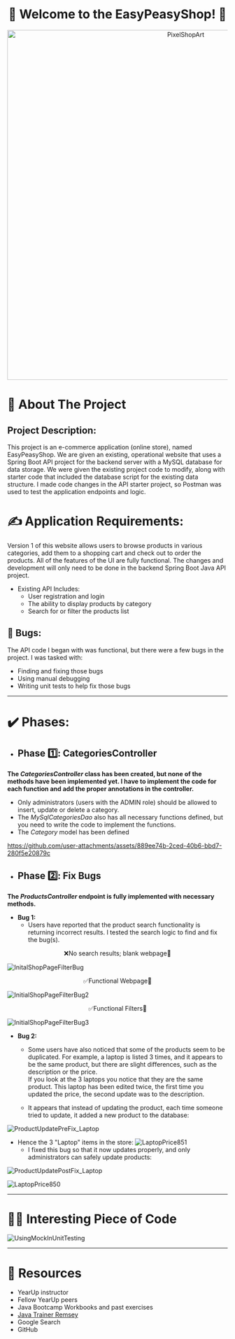 <div align="center">
  <h1>🏪 Welcome to the EasyPeasyShop! 🛒</h1>

  <img src="https://github.com/user-attachments/assets/d52544aa-2bad-45d9-9e14-c82a62965f64" alt="PixelShopArt" width="800"/>
</div>



# 📖 About The Project

## Project Description:
This project is an e-commerce application (online store), named EasyPeasyShop. We are given an existing, operational website that uses a Spring Boot API project for the backend server with a MySQL database for data storage. We were given the existing project code to modify, along with starter code that included the database script for the existing data structure. I made code changes in the API starter project, so Postman was used to test the application endpoints and logic. 

# ✍️ Application Requirements: 
Version 1 of this website allows users to browse products in various categories, 
add them to a shopping cart and check out to order the products. All of the 
features of the UI are fully functional. The changes and development will only 
need to be done in the backend Spring Boot Java API project. 
- Existing API Includes:
  - User registration and login
  - The ability to display products by category
  - Search for or filter the products list

## 🐞 Bugs:
The API code I began with was functional, but there were a few bugs in the project. I was tasked with:

  - Finding and fixing those bugs
  - Using manual debugging
  - Writing unit tests to help fix those bugs
---

# ✔️ Phases:
- ## Phase 1️⃣: CategoriesController
**The *CategoriesController* class has been created, but none of the methods have been implemented yet. I have to implement the code for each function and add the proper annotations in the controller.**
  - Only administrators (users with the ADMIN role) should be allowed to insert, update or delete a category.
  - The *MySqlCategoriesDao* also has all necessary functions defined, but you 
need to write the code to implement the functions.
  - The *Category* model has been defined



https://github.com/user-attachments/assets/889ee74b-2ced-40b6-bbd7-280f5e20879c


   
- ## Phase 2️⃣: Fix Bugs
**The *ProductsController* endpoint is fully implemented with necessary methods.**
  - **Bug 1:**
    - Users have reported that the product search functionality is returning incorrect 
results. I tested the search logic to find and fix the bug(s).

<div align="center">
❌No search results; blank webpage🔎
</div>

![InitalShopPageFilterBug](https://github.com/user-attachments/assets/57e9ac1f-7474-489a-b13c-5fa0e5289403)

<div align="center">
✅Functional Webpage🔎
</div>

![InitialShopPageFilterBug2](https://github.com/user-attachments/assets/e64b30bd-e2e3-4105-97a5-db31d625bb05)

<div align="center">
✅Functional Filters🔎
</div>

![InitialShopPageFilterBug3](https://github.com/user-attachments/assets/98069804-4e3a-4c55-889a-b36e370ee6a7)

    
  - **Bug 2:**
    - Some users have also noticed that some of the products seem to be duplicated. 
For example, a laptop is listed 3 times, and it appears to be the same product, but 
there are slight differences, such as the description or the price.  
If you look at the 3 laptops you notice that they are the same product. This laptop 
has been edited twice, the first time you updated the price, the second update 
was to the description.

    - It appears that instead of updating the product, each time someone tried to update, it added a new product to the database:

![ProductUpdatePreFix_Laptop](https://github.com/user-attachments/assets/ddb94b4b-14b9-4575-a98a-abb21e5933da)
   
  - Hence the 3 "Laptop" items in the store:
![LaptopPrice851](https://github.com/user-attachments/assets/a58a1064-0745-45f8-b2d0-8de4f0bf07f8)
    - I fixed this bug so that it now updates properly, and only administrators can safely update products:

![ProductUpdatePostFix_Laptop](https://github.com/user-attachments/assets/2050983e-7627-444b-a627-445badd88f96)

![LaptopPrice850](https://github.com/user-attachments/assets/78014768-2c5c-42b5-a9cf-011fe15cbf7a)



---

# 👩‍💻 Interesting Piece of Code

![UsingMockInUnitTesting](https://github.com/user-attachments/assets/43156947-947e-4c9e-9f0c-8e6a3de1ce4f)



---

# 🌱 Resources
- YearUp instructor  
- Fellow YearUp peers  
- Java Bootcamp Workbooks and past exercises  
- [Java Trainer Remsey](https://chatgpt.com/g/g-6800332fde008191822e81c0f54c8321-java-trainer-remsey)  
- Google Search  
- GitHub  
